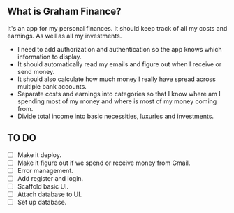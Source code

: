 ## What is Graham Finance?
It's an app for my personal finances. It should keep track of all my costs and earnings. As well as all my investments.
- I need to add authorization and authentication so the app knows which information to display. 
- It should automatically read my emails and figure out when I receive or send money.
- It should also calculate how much money I really have spread across multiple bank accounts.
- Separate costs and earnings into categories so that I know where am I spending most of my money and where is most of my money coming from.
- Divide total income into basic necessities, luxuries and investments.

## TO DO
- [ ] Make it deploy.
- [ ] Make it figure out if we spend or receive money from Gmail.
- [ ] Error management.
- [ ] Add register and login.
- [ ] Scaffold basic UI.
- [ ] Attach database to UI.
- [ ] Set up database.
